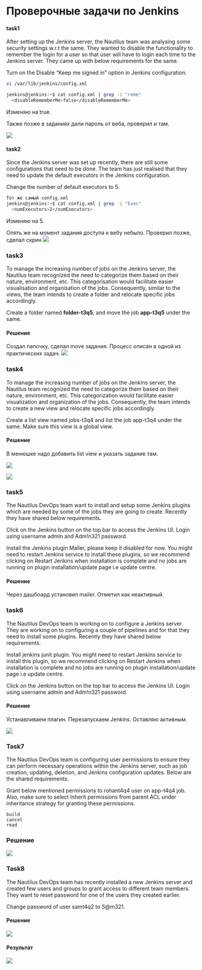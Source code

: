# Проверочные задачи по Jenkins

#### task1

After setting up the Jenkins server, the Nautilus team was analysing some security settings w.r.t the same. They wanted to disable the functionality to remember the login for a user so that user will have to login each time to the Jenkins server. They came up with below requirements for the same.

Turn on the Disable “Keep me signed in” option in Jenkins configuration.
```bash
vi /var/lib/jenkins/config.xml

jenkins@jenkins:~$ cat config.xml | grep -i "reme"
  <disableRememberMe>false</disableRememberMe>

```
Изменяю на true.

Также позже в заданиях дали пароль от веба, проверил и там.

![](./img/diablesignin.png)
#### task2

Since the Jenkins server was set up recently, there are still some configurations that need to be done. The team has just realised that they need to update the default executors in the Jenkins configuration.

Change the number of default executors to 5.

```bash
Тот же самый config.xml
jenkins@jenkins:~$ cat config.xml | grep -i "Exec"
  <numExecutors>2</numExecutors>
```
Изменяю на 5.

Опять же на момент задания доступа к вебу небыло. Проверил позже, сделал скрин
![](./img/executors.png)

### task3

To manage the increasing number of jobs on the Jenkins server, the Nautilus team recognized the need to categorize them based on their nature, environment, etc. This categorisation would facilitate easier visualisation and organisation of the jobs. Consequently, similar to the views, the team intends to create a folder and relocate specific jobs accordingly.

Create a folder named __folder-t3q5__, and move the job __app-t3q5__ under the same.


#### Решение

Создал папочку, сделал move задания. Процесс описан в одной из практических задач.
![](./img/foldercreate.png)


### task4
To manage the increasing number of jobs on the Jenkins server, the Nautilus team recognized the need to categorize them based on their nature, environment, etc. This categorization would facilitate easier visualization and organization of the jobs. Consequently, the team intends to create a new view and relocate specific jobs accordingly.

Create a list view named jobs-t3q4 and list the job app-t3q4 under the same. Make sure this view is a global view.

#### Решение

В менюшке надо добавить list view и указать задание там.

![](./img/listview.png)

![](./img/listview_default.png)


### task5

The Nautilus DevOps team want to install and setup some Jenkins plugins which are needed by some of the jobs they are going to create. Recently they have shared below requirements.

Click on the Jenkins button on the top bar to access the Jenkins UI. Login using username admin and Adm!n321 password.

Install the Jenkins plugin Mailer, please keep it disabled for now. You might need to restart Jenkins service to install these plugins, so we recommend clicking on Restart Jenkins when installation is complete and no jobs are running on plugin installation/update page i.e update centre.

#### Решение

Через дашбоард установил mailer. Отметил как неактивный.


### task6
The Nautilus DevOps team is working on to configure a Jenkins server. They are working on to configuring a couple of pipelines and for that they need to install some plugins. Recently they have shared below requirements.

Install jenkins junit plugin. You might need to restart Jenkins service to install this plugin, so we recommend clicking on Restart Jenkins when installation is complete and no jobs are running on plugin installation/update page i.e update centre.

Click on the Jenkins button on the top bar to access the Jenkins UI. Login using username admin and Adm!n321 password.

#### Решение

Устанавливаем плагин. Перезапускаем Jenkins. Оставляю активным.

![](./img/install_junit.png)


### Task7

The Nautilus DevOps team is configuring user permissions to ensure they can perform necessary operations within the Jenkins server, such as job creation, updating, deletion, and Jenkins configuration updates. Below are the shared requirements:

Grant below mentioned permissions to rohant4q4 user on app-t4q4 job. Also, make sure to select Inherit permissions from parent ACL under inheritance strategy for granting these permissions.

    build
    cancel
    read

### Решение

![](./img/job_user_permissions.png)


### Task8

The Nautilus DevOps team has recently installed a new Jenkins server and created few users and groups to grant access to different team members. They want to reset password for one of the users they created earlier.

Change password of user samt4q2 to S@m321.

#### Решение

![](./img/passwd.png)



#### Результат

![](./img/test_results.png)
